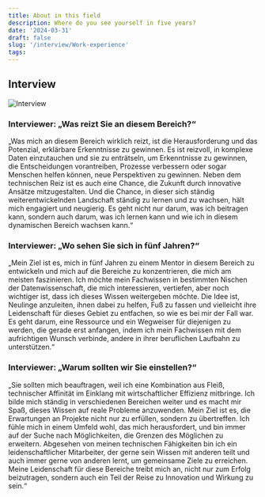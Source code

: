 ```yaml
---
title: About in this field
description: Where do you see yourself in five years?
date: '2024-03-31'
draft: false
slug: '/interview/Work-experience'
tags:
---
```


## Interview

![Interview](/Interview1.png)

### Interviewer: „Was reizt Sie an diesem Bereich?“

„Was mich an diesem Bereich wirklich reizt, ist die Herausforderung und das Potenzial, erklärbare Erkenntnisse zu gewinnen. Es ist reizvoll, in komplexe Daten einzutauchen und sie zu enträtseln, um Erkenntnisse zu gewinnen, die Entscheidungen vorantreiben, Prozesse verbessern oder sogar Menschen helfen können, neue Perspektiven zu gewinnen. Neben dem technischen Reiz ist es auch eine Chance, die Zukunft durch innovative Ansätze mitzugestalten. Und die Chance, in dieser sich ständig weiterentwickelnden Landschaft ständig zu lernen und zu wachsen, hält mich engagiert und neugierig. Es geht nicht nur darum, was ich beitragen kann, sondern auch darum, was ich lernen kann und wie ich in diesem dynamischen Bereich wachsen kann.“

### Interviewer: „Wo sehen Sie sich in fünf Jahren?“

„Mein Ziel ist es, mich in fünf Jahren zu einem Mentor in diesem Bereich zu entwickeln und mich auf die Bereiche zu konzentrieren, die mich am meisten faszinieren. Ich möchte mein Fachwissen in bestimmten Nischen der Datenwissenschaft, die mich interessieren, vertiefen, aber noch wichtiger ist, dass ich dieses Wissen weitergeben möchte. Die Idee ist, Neulinge anzuleiten, ihnen dabei zu helfen, Fuß zu fassen und vielleicht ihre Leidenschaft für dieses Gebiet zu entfachen, so wie es bei mir der Fall war. Es geht darum, eine Ressource und ein Wegweiser für diejenigen zu werden, die gerade erst anfangen, indem ich mein Fachwissen mit dem aufrichtigen Wunsch verbinde, andere in ihrer beruflichen Laufbahn zu unterstützen.“

### Interviewer: „Warum sollten wir Sie einstellen?“

„Sie sollten mich beauftragen, weil ich eine Kombination aus Fleiß, technischer Affinität im Einklang mit wirtschaftlicher Effizienz mitbringe. Ich bilde mich ständig in verschiedenen Bereichen weiter und es macht mir Spaß, dieses Wissen auf reale Probleme anzuwenden. Mein Ziel ist es, die Erwartungen an Projekte nicht nur zu erfüllen, sondern zu übertreffen. Ich fühle mich in einem Umfeld wohl, das mich herausfordert, und bin immer auf der Suche nach Möglichkeiten, die Grenzen des Möglichen zu erweitern. Abgesehen von meinen technischen Fähigkeiten bin ich ein leidenschaftlicher Mitarbeiter, der gerne sein Wissen mit anderen teilt und auch immer gerne von anderen lernt, um gemeinsame Ziele zu erreichen. Meine Leidenschaft für diese Bereiche treibt mich an, nicht nur zum Erfolg beizutragen, sondern auch ein Teil der Reise zu Innovation und Wirkung zu sein.“
